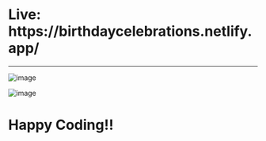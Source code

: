  <h1> Live: https://birthdaycelebrations.netlify.app/ </h1>
 <hr>
 
![image](https://user-images.githubusercontent.com/96066976/193397006-925e25a2-165e-4c77-bbe6-992c6f464d21.png)


 ![image](https://user-images.githubusercontent.com/96066976/193397017-84daab16-ecdc-430b-96ef-f594657bcca7.png)

 <h1> Happy Coding!!
